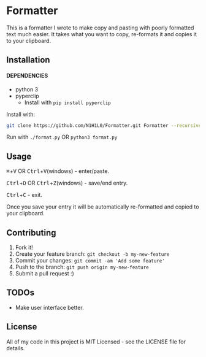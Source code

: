 # Formatter

This is a formatter I wrote to make copy and pasting with poorly formatted text much easier. It takes what you want to copy, re-formats it and copies it to your clipboard.

## Installation

#### DEPENDENCIES
  * python 3
  * pyperclip
    * Install with `pip install pyperclip`

Install with:
```sh 
git clone https://github.com/N1H1L0/Formatter.git Formatter --recursive; cd Formatter
```

Run with `./format.py` OR `python3 format.py`

## Usage

<kbd>⌘</kbd>+<kbd>V</kbd> OR <kbd>Ctrl</kbd>+<kbd>V</kbd>(windows) - enter/paste. 

<kbd>Ctrl</kbd>+<kbd>D</kbd> OR <kbd>Ctrl</kbd>+<kbd>Z</kbd>(windows) - save/end entry. 

<kbd>Ctrl</kbd>+<kbd>C</kbd> - exit.

Once you save your entry it will be automatically re-formatted and copied to your clipboard.

## Contributing

1. Fork it!
2. Create your feature branch: `git checkout -b my-new-feature`
3. Commit your changes: `git commit -am 'Add some feature'`
4. Push to the branch: `git push origin my-new-feature`
5. Submit a pull request :)

## TODOs

* Make user interface better.

## License

All of my code in this project is MIT Licensed - see the LICENSE file for details.
